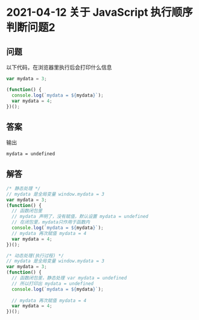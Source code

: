 # 2021-04-12 关于 JavaScript 执行顺序判断问题2

## 问题

以下代码，在浏览器里执行后会打印什么信息

```js
var mydata = 3;

(function() {
  console.log(`mydata = ${mydata}`);
  var mydata = 4;
})();
```

## 答案

输出

```sh
mydata = undefined
```

## 解答

```js
/* 静态处理 */
// mydata 是全局变量 window.mydata = 3
var mydata = 3;
(function() {
  // 函数闭包里
  // mydata 声明了，没有赋值，默认设置 mydata = undefined
  // 在闭包里，mydata只作用于函数内
  console.log(`mydata = ${mydata}`);
  // mydata 再次赋值 mydata = 4
  var mydata = 4;
})();

/* 动态处理(执行过程) */
// mydata 是全局变量 window.mydata = 3
var mydata = 3;
(function() {
  // 函数闭包里，静态处理 var mydata = undefined
  // 所以打印出 mydata = undefined
  console.log(`mydata = ${mydata}`);
  
  // mydata 再次赋值 mydata = 4
  var mydata = 4;
})();

```